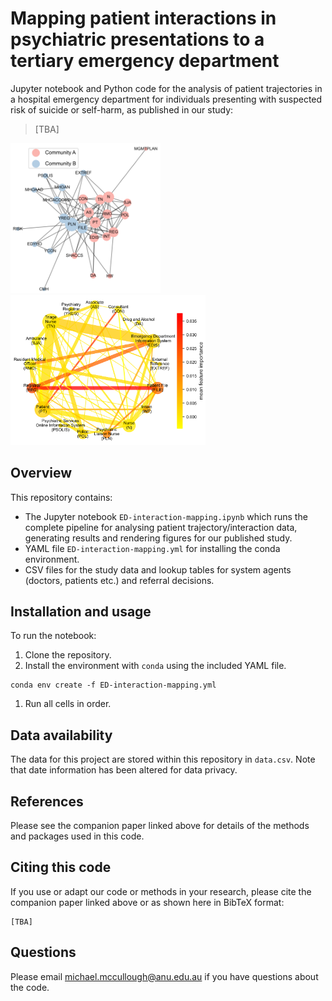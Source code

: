 # Mapping patient interactions in psychiatric presentations to a tertiary emergency department
Jupyter notebook and Python code for the analysis of patient trajectories in a hospital emergency department for individuals presenting with suspected risk of suicide or self-harm, as published in our study:

> [TBA]

<img src="media/network_communities.png" alt="ED interaction network" width="240"/> &emsp; <img src="media/predict_net.png" alt="Interaction feature importance for predicting the point of clinical referral" width="312"/>

## Overview
This repository contains:
* The Jupyter notebook `ED-interaction-mapping.ipynb` which runs the complete pipeline for analysing patient trajectory/interaction data, generating results and rendering figures for our published study.
* YAML file `ED-interaction-mapping.yml` for installing the conda environment.
* CSV files for the study data and lookup tables for system agents (doctors, patients etc.) and referral decisions.

## Installation and usage
To run the notebook:
1. Clone the repository.
1. Install the environment with `conda` using the included YAML file.
``` 
conda env create -f ED-interaction-mapping.yml
```
1. Run all cells in order.

<a id='data'></a>
## Data availability
The data for this project are stored within this repository in `data.csv`. Note that date information has been altered for data privacy.

## References
Please see the companion paper linked above for details of the methods and packages used in this code.

## Citing this code
If you use or adapt our code or methods in your research, please cite the companion paper linked above or as shown here in BibTeX format:
```
[TBA]
```

## Questions
Please email michael.mccullough@anu.edu.au if you have questions about the code.
